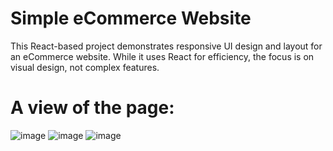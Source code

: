 # Simple eCommerce Website 

This React-based project demonstrates responsive UI design and layout for an eCommerce website. While it uses React for efficiency, the focus is on visual design, not complex features.
# A view of the page:
![image](https://github.com/user-attachments/assets/cb3746a6-a427-4b21-a13c-2c56ef253b8b)
![image](https://github.com/user-attachments/assets/a5f3098a-1a40-4aed-a71b-cba7fd428e3e)
![image](https://github.com/user-attachments/assets/d5fcc09d-4b5e-4f03-8277-dcc8952ac196)






